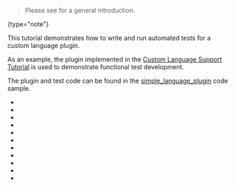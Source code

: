 [//]: # (title: Testing a Custom Language Plugin)

<!-- Copyright 2000-2022 JetBrains s.r.o. and other contributors. Use of this source code is governed by the Apache 2.0 license that can be found in the LICENSE file. -->

> Please see [](testing_plugins.md) for a general introduction.
>
{type="note"}

This tutorial demonstrates how to write and run automated tests for a custom language plugin.

As an example, the plugin implemented in the [Custom Language Support Tutorial](custom_language_support_tutorial.md) is used to demonstrate functional test development.

The plugin and test code can be found in the [simple_language_plugin](https://github.com/JetBrains/intellij-sdk-code-samples/tree/main/simple_language_plugin) code sample.

*  [](tests_prerequisites.md)
*  [](parsing_test.md)
*  [](completion_test.md)
*  [](annotator_test.md)
*  [](formatter_test.md)
*  [](rename_test.md)
*  [](folding_test.md)
*  [](find_usages_test.md)
*  [](commenter_test.md)
*  [](reference_test.md)
*  [](documentation_test.md)

